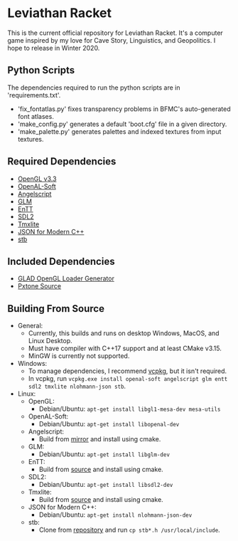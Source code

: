 # Leviathan Racket
This is the current official repository for Leviathan Racket.
It's a computer game inspired by my love for Cave Story, Linguistics, and Geopolitics.
I hope to release in Winter 2020.
## Python Scripts
The dependencies required to run the python scripts are in 'requirements.txt'.
- 'fix_fontatlas.py' fixes transparency problems in BFMC's auto-generated font atlases.
- 'make_config.py' generates a default 'boot.cfg' file in a given directory. 
- 'make_palette.py' generates palettes and indexed textures from input textures.
## Required Dependencies
- [OpenGL v3.3](https://www.opengl.org)
- [OpenAL-Soft](https://github.com/kcat/openal-soft)
- [Angelscript](https://github.com/codecat/angelscript-mirror)
- [GLM](https://github.com/g-truc/glm)
- [EnTT](https://github.com/skypjack/entt)
- [SDL2](https://www.libsdl.org/download-2.0.php)
- [Tmxlite](https://github.com/fallahn/tmxlite)
- [JSON for Modern C++](https://github.com/nlohmann/json)
- [stb](https://github.com/nothings/stb)
## Included Dependencies
- [GLAD OpenGL Loader Generator](https://glad.dav1d.de)
- [Pxtone Source](https://pxtone.org/developer)
## Building From Source
- General:
  - Currently, this builds and runs on desktop Windows, MacOS, and Linux Desktop.
  - Must have compiler with C++17 support and at least CMake v3.15.
  - MinGW is currently not supported.
- Windows:
  - To manage dependencies, I recommend [vcpkg](https://github.com/microsoft/vcpkg), but it isn't required.
  - In vcpkg, run `vcpkg.exe install openal-soft angelscript glm entt sdl2 tmxlite nlohmann-json stb`.
- Linux:
  - OpenGL:
    - Debian/Ubuntu: `apt-get install libgl1-mesa-dev mesa-utils`
  - OpenAL-Soft:
    - Debian/Ubuntu: `apt-get install libopenal-dev`
  - Angelscript:
    - Build from [mirror](https://github.com/codecat/angelscript-mirror) and install using cmake.
  - GLM:
    - Debian/Ubuntu: `apt-get install libglm-dev`
  - EnTT:
    - Build from [source](https://github.com/skypjack/entt) and install using cmake.
  - SDL2:
    - Debian/Ubuntu: `apt-get install libsdl2-dev`
  - Tmxlite:
    - Build from [source](https://github.com/fallahn/tmxlite) and install using cmake.
  - JSON for Modern C++:
    - Debian/Ubuntu: `apt-get install nlohmann-json-dev`
  - stb:
    - Clone from [repository](https://github.com/nothings/stb) and run `cp stb*.h /usr/local/include`.
